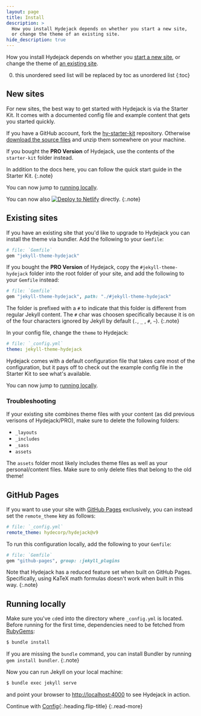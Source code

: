 ```yaml
---
layout: page
title: Install
description: >
  How you install Hydejack depends on whether you start a new site,
  or change the theme of an existing site.
hide_description: true
---
```


How you install Hydejack depends on whether you [start a new site](#new-sites), 
or change the theme of [an existing site](#existing-sites).

0. this unordered seed list will be replaced by toc as unordered list
{:toc}

## New sites
For new sites, the best way to get started with Hydejack is via the Starter Kit. 
It comes with a documented config file and example content that gets you started quickly.

If you have a GitHub account, fork the [hy-starter-kit](https://github.com/hydecorp/hy-starter-kit) repository. 
Otherwise [download the source files][src] and unzip them somewhere on your machine.

If you bought the __PRO Version__ of Hydejack, use the contents of the `starter-kit` folder instead.

In addition to the docs here, you can follow the quick start guide in the Starter Kit.
{:.note}

You can now jump to [running locally](#running-locally).

You can now also [![Deploy to Netlify][dtn]][nfy] directly.
{:.note}

[src]: https://github.com/hydecorp/hy-starter-kit/archive/v9.0.0-beta.0.zip
[nfy]: https://app.netlify.com/start/deploy?repository=https://github.com/hydecorp/hydejack-starter-kit
[dtn]: https://www.netlify.com/img/deploy/button.svg


## Existing sites
If you have an existing site that you'd like to upgrade to Hydejack you can install the theme via bundler.
Add the following to your `Gemfile`:

~~~ruby
# file: `Gemfile`
gem "jekyll-theme-hydejack"
~~~

If you bought the __PRO Version__ of Hydejack, copy the `#jekyll-theme-hydejack` folder into the root folder of your site,
and add the following to your `Gemfile` instead:

~~~ruby
# file: `Gemfile`
gem "jekyll-theme-hydejack", path: "./#jekyll-theme-hydejack"
~~~

The folder is prefixed with a `#` to indicate that this folder is different from regular Jekyll content. 
The `#` char was choosen specifically because it is on of the four characters ignored by Jekyll by default (`.`, `_` , `#`, `~`).
{:.note}

In your config file, change the `theme` to Hydejack:

~~~yml
# file: `_config.yml`
theme: jekyll-theme-hydejack
~~~

Hydejack comes with a default configuration file that takes care most of the configuration,
but it pays off to check out the example config file in the Starter Kit to see what's available.

You can now jump to [running locally](#running-locally).

### Troubleshooting
If your existing site combines theme files with your content (as did previous verisons of Hydejack/PRO),
make sure to delete the following folders:

- `_layouts`
- `_includes` 
- `_sass` 
- `assets`

The `assets` folder most likely includes theme files as well as your personal/content files. 
Make sure to only delete files that belong to the old theme!


## GitHub Pages
If you want to use your site with [GitHub Pages][ghp] exclusively, you can instead set the `remote_theme` key as follows:

```yml
# file: `_config.yml`
remote_theme: hydecorp/hydejack@v9
```

[ghp]: https://jekyllrb.com/docs/github-pages/

To run this configuration locally, add the following to your `Gemfile`:

```ruby
# file: `Gemfile`
gem "github-pages", group: :jekyll_plugins
```

Note that Hydejack has a reduced feature set when built on GitHub Pages. 
Specifically, using KaTeX math formulas doesn't work when built in this way.
{:.note}


## Running locally
Make sure you've `cd`ed into the directory where `_config.yml` is located.
Before running for the first time, dependencies need to be fetched from [RubyGems](https://rubygems.org/):

~~~bash
$ bundle install
~~~

If you are missing the `bundle` command, you can install Bundler by running `gem install bundler`.
{:.note}

Now you can run Jekyll on your local machine:

~~~bash
$ bundle exec jekyll serve
~~~

and point your browser to <http://localhost:4000> to see Hydejack in action.


Continue with [Config](config.md){:.heading.flip-title}
{:.read-more}


[upgrade]: upgrade.md
